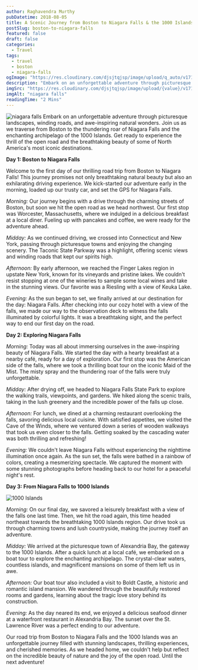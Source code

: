 ```yaml
---
author: Raghavendra Murthy
pubDatetime: 2018-08-05
title: A Scenic Journey from Boston to Niagara Falls & the 1000 Islands
postSlug: boston-to-niagara-falls
featured: false
draft: false
categories:
  - Travel
tags:
  - travel
  - boston
  - niagara-falls
ogImage: "https://res.cloudinary.com/djsjtqjsp/image/upload/q_auto/v1710364614/raghavendra-murthy-blog/travel/USA/20180804_192509_spyi6e.jpg"
description: "Embark on an unforgettable adventure through picturesque landscapes, winding roads, and awe-inspiring natural wonders. Join us as we traverse from the vibrant streets of Boston to the thundering roar of Niagara Falls and the enchanting archipelago of the 1000 Islands. Get ready to experience the thrill of the open road and the breathtaking beauty of some of North America's most iconic destinations."
imgSrc: "https://res.cloudinary.com/djsjtqjsp/image/upload/{value}/v1710364614/raghavendra-murthy-blog/travel/USA/20180804_192509_spyi6e.jpg"
imgAlt: "niagara falls"
readingTime: "2 Mins"
---
```


![niagara falls](https://res.cloudinary.com/djsjtqjsp/image/upload/q_auto/v1710364806/raghavendra-murthy-blog/travel/USA/20180804_192541_k6dckd.jpg)
Embark on an unforgettable adventure through picturesque landscapes, winding roads, and awe-inspiring natural wonders. Join us as we traverse from Boston to the thundering roar of Niagara Falls and the enchanting archipelago of the 1000 Islands. Get ready to experience the thrill of the open road and the breathtaking beauty of some of North America's most iconic destinations.

**Day 1: Boston to Niagara Falls**

Welcome to the first day of our thrilling road trip from Boston to Niagara Falls! This journey promises not only breathtaking natural beauty but also an exhilarating driving experience. We kick-started our adventure early in the morning, loaded up our trusty car, and set the GPS for Niagara Falls.

_Morning:_ Our journey begins with a drive through the charming streets of Boston, but soon we hit the open road as we head northwest. Our first stop was Worcester, Massachusetts, where we indulged in a delicious breakfast at a local diner. Fueling up with pancakes and coffee, we were ready for the adventure ahead.

_Midday:_ As we continued driving, we crossed into Connecticut and New York, passing through picturesque towns and enjoying the changing scenery. The Taconic State Parkway was a highlight, offering scenic views and winding roads that kept our spirits high.

_Afternoon:_ By early afternoon, we reached the Finger Lakes region in upstate New York, known for its vineyards and pristine lakes. We couldn't resist stopping at one of the wineries to sample some local wines and take in the stunning views. Our favorite was a Riesling with a view of Keuka Lake.

_Evening:_ As the sun began to set, we finally arrived at our destination for the day: Niagara Falls. After checking into our cozy hotel with a view of the falls, we made our way to the observation deck to witness the falls illuminated by colorful lights. It was a breathtaking sight, and the perfect way to end our first day on the road.

**Day 2: Exploring Niagara Falls**

_Morning:_ Today was all about immersing ourselves in the awe-inspiring beauty of Niagara Falls. We started the day with a hearty breakfast at a nearby café, ready for a day of exploration. Our first stop was the American side of the falls, where we took a thrilling boat tour on the iconic Maid of the Mist. The misty spray and the thundering roar of the falls were truly unforgettable.

_Midday:_ After drying off, we headed to Niagara Falls State Park to explore the walking trails, viewpoints, and gardens. We hiked along the scenic trails, taking in the lush greenery and the incredible power of the falls up close.

_Afternoon:_ For lunch, we dined at a charming restaurant overlooking the falls, savoring delicious local cuisine. With satisfied appetites, we visited the Cave of the Winds, where we ventured down a series of wooden walkways that took us even closer to the falls. Getting soaked by the cascading water was both thrilling and refreshing!

_Evening:_ We couldn't leave Niagara Falls without experiencing the nighttime illumination once again. As the sun set, the falls were bathed in a rainbow of colors, creating a mesmerizing spectacle. We captured the moment with some stunning photographs before heading back to our hotel for a peaceful night's rest.

**Day 3: From Niagara Falls to 1000 Islands**

![1000 Islands](https://res.cloudinary.com/djsjtqjsp/image/upload/q_auto/v1710365123/raghavendra-murthy-blog/travel/USA/20180805_121538_meymfs.jpg)

_Morning:_ On our final day, we savored a leisurely breakfast with a view of the falls one last time. Then, we hit the road again, this time headed northeast towards the breathtaking 1000 Islands region. Our drive took us through charming towns and lush countryside, making the journey itself an adventure.

_Midday:_ We arrived at the picturesque town of Alexandria Bay, the gateway to the 1000 Islands. After a quick lunch at a local café, we embarked on a boat tour to explore the enchanting archipelago. The crystal-clear waters, countless islands, and magnificent mansions on some of them left us in awe.

_Afternoon:_ Our boat tour also included a visit to Boldt Castle, a historic and romantic island mansion. We wandered through the beautifully restored rooms and gardens, learning about the tragic love story behind its construction.

_Evening:_ As the day neared its end, we enjoyed a delicious seafood dinner at a waterfront restaurant in Alexandria Bay. The sunset over the St. Lawrence River was a perfect ending to our adventure.

Our road trip from Boston to Niagara Falls and the 1000 Islands was an unforgettable journey filled with stunning landscapes, thrilling experiences, and cherished memories. As we headed home, we couldn't help but reflect on the incredible beauty of nature and the joy of the open road. Until the next adventure!
